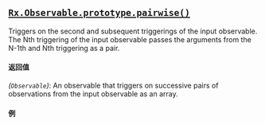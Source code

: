 ## [`Rx.Observable.prototype.pairwise()`](https://github.com/Reactive-Extensions/RxJS/blob/master/src/core/linq/observable/pairwise.js)

Triggers on the second and subsequent triggerings of the input observable. The Nth triggering of the input observable passes the arguments from the N-1th and Nth triggering as a pair.

#### 返回值
*(`Observable`)*: An observable that triggers on successive pairs of observations from the input observable as an array.

#### 例

[](http://jsbin.com/yovebu/1/embed?js,console)

